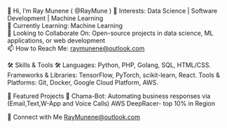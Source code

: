 👋 Hi, I’m Ray Munene ( @RayMune )
👀 Interests: Data Science | Software Development | Machine Learning <br> 🌱 Currently Learning: Machine Learning <br> 💼 Looking to Collaborate On: Open-source projects in data science, ML applications, or web development <br> 📫 How to Reach Me: raymunene@outlook.com

🛠️ Skills & Tools 🛠️
Languages: Python, PHP, Golang, SQL, HTML/CSS.
Frameworks & Libraries: TensorFlow, PyTorch, scikit-learn, React.
Tools & Platforms: Git, Docker, Google Cloud Platform, AWS.

🌟 Featured Projects 🌟
Chama-Bot: Automating business responses via (Email,Text,W-App and Voice Calls)
AWS DeepRacer- top 10% in Region 


💬 Connect with Me
RayMunene@outlook.com 
